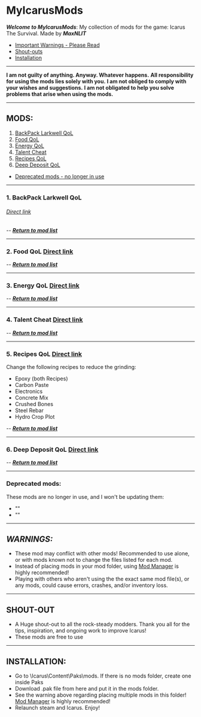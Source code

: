 # MyIcarusMods
*__Welcome to MyIcarusMods__*: My collection of mods for the game: Icarus The Survival. Made by *__MaxNLIT__*

* [Important Warnings - Please Read](#warnings)
* [Shout-outs](#shouts)
* [Installation](#install)

---

**I am not guilty of anything. Anyway. Whatever happens.**
**All responsibility for using the mods lies solely with you.**
**I am not obliged to comply with your wishes and suggestions.**
**I am not obligated to help you solve problems that arise when using the mods.**

---


## <a name="modlist">MODS:</a>

1. [BackPack Larkwell QoL](#1)
2. [Food QoL](#2)
3. [Energy QoL](#3)
4. [Talent Cheat](#4)
5. [Recipes QoL](#5)
6. [Deep Deposit QoL](#6)

* [Deprecated mods - no longer in use](#99)

---

### 1. <a name="1">__BackPack Larkwell QoL__</a>
###### [Direct link](https://github.com/MaxNLIT/MyIcarusMods/tree/main/BackPackLarkwell_QoL)

-- [*__Return to mod list__*](#modlist)

---

### 2. <a name="2">__Food QoL__</a> [Direct link](https://bit.ly/CKDsupersuits)

-- [*__Return to mod list__*](#modlist)

---

### 3. <a name="3">__Energy QoL__</a> [Direct link](https://bit.ly/CKDsupersuits)

-- [*__Return to mod list__*](#modlist)

---

### 4. <a name="4">__Talent Cheat__</a> [Direct link](https://bit.ly/CKDsupersuits)

-- [*__Return to mod list__*](#modlist)

---

### 5. <a name="5">__Recipes QoL__</a> [Direct link](https://github.com/MaxNLIT/MyIcarusMods/tree/main/Recipes_QoL)

Change the following recipes to reduce the grinding:
* Epoxy (both Recipes)
* Carbon Paste
* Electronics
* Concrete Mix
* Crushed Bones
* Steel Rebar
* Hydro Crop Plot

-- [*__Return to mod list__*](#modlist)

---

### 6. <a name="6">__Deep Deposit QoL__</a> [Direct link](https://bit.ly/CKDsupersuits)

-- [*__Return to mod list__*](#modlist)

---

### <a name="99">__Deprecated mods:__</a>

These mods are no longer in use, and I won't be updating them:
* ""
* "" 

---


## <a name="warnings">*__WARNINGS:__*</a>

* These mod may conflict with other mods! Recommended to use alone, or with mods known not to change the files listed for each mod.
* Instead of placing mods in your mod folder, using [Mod Manager](https://github.com/Jimk72/Icarus_Software) is highly recommended!
* Playing with others who aren't using the the exact same mod file(s), or any mods, could cause errors, crashes, and/or inventory loss.

---

## <a name="shouts">__SHOUT-OUT__</a> 

* A Huge shout-out to all the rock-steady modders. Thank you all for the tips, inspiration, and ongoing work to improve Icarus!
* These mods are free to use

---

## <a name="install">__INSTALLATION:__</a>

* Go to \Icarus\Content\Paks\mods. If there is no mods folder, create one inside Paks
* Download .pak file from here and put it in the mods folder.
* See the warning above regarding placing multiple mods in this folder! [Mod Manager](https://github.com/Jimk72/Icarus_Software) is highly recommended! 
* Relaunch steam and Icarus. Enjoy!

